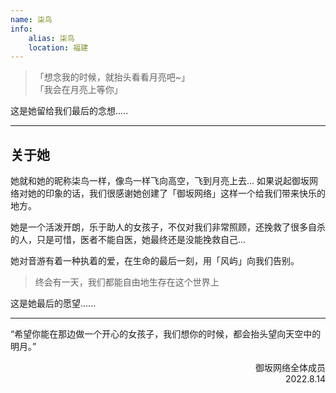 ```yaml
---
name: 柒鸟
info:
    alias: 柒鸟
    location: 福建
---
```


>「想念我的时候，就抬头看看月亮吧~」  
>「我会在月亮上等你」

这是她留给我们最后的念想.....

---
## 关于她

她就和她的昵称柒鸟一样，像鸟一样飞向高空，飞到月亮上去...
如果说起御坂网络对她的印象的话，我们很感谢她创建了「御坂网络」这样一个给我们带来快乐的地方。

她是一个活泼开朗，乐于助人的女孩子，不仅对我们非常照顾，还挽救了很多自杀的人，只是可惜，医者不能自医，她最终还是没能挽救自己...

她对音游有着一种执着的爱，在生命的最后一刻，用「风屿」向我们告别。

> 终会有一天，我们都能自由地生存在这个世界上

这是她最后的愿望......

---
“希望你能在那边做一个开心的女孩子，我们想你的时候，都会抬头望向天空中的明月。”

<p align="right">
御坂网络全体成员
<br/>
2022.8.14
</p>
